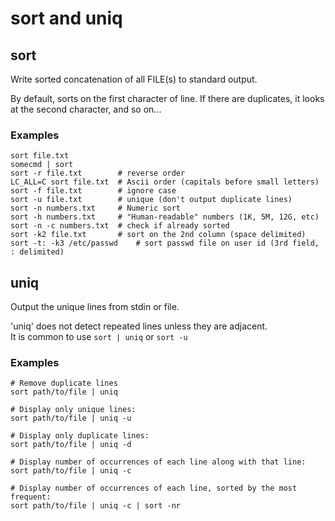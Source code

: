 # sort and uniq

## sort
Write sorted concatenation of all FILE(s) to standard output.

By default, sorts on the first character of line. If there are
duplicates, it looks at the second character, and so on...

### Examples

```
sort file.txt
somecmd | sort
sort -r file.txt        # reverse order
LC_ALL=C sort file.txt  # Ascii order (capitals before small letters)
sort -f file.txt        # ignore case
sort -u file.txt        # unique (don't output duplicate lines)
sort -n numbers.txt     # Numeric sort
sort -h numbers.txt     # "Human-readable" numbers (1K, 5M, 12G, etc)
sort -n -c numbers.txt  # check if already sorted
sort -k2 file.txt       # sort on the 2nd column (space delimited)
sort -t: -k3 /etc/passwd    # sort passwd file on user id (3rd field, : delimited)
```
## uniq
Output the unique lines from stdin or file.

'uniq' does not detect repeated lines unless they are adjacent.  
It is common to use `sort | uniq` or `sort -u`

### Examples

```
# Remove duplicate lines
sort path/to/file | uniq

# Display only unique lines:
sort path/to/file | uniq -u

# Display only duplicate lines:
sort path/to/file | uniq -d

# Display number of occurrences of each line along with that line:
sort path/to/file | uniq -c

# Display number of occurrences of each line, sorted by the most frequent:
sort path/to/file | uniq -c | sort -nr
```
